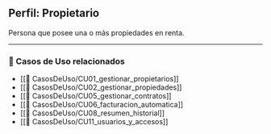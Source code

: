 ## Perfil: Propietario

Persona que posee una o más propiedades en renta.

---

### 🔁 Casos de Uso relacionados
- [[📄 CasosDeUso/CU01_gestionar_propietarios]]
- [[📄 CasosDeUso/CU02_gestionar_propiedades]]
- [[📄 CasosDeUso/CU05_gestionar_contratos]]
- [[📄 CasosDeUso/CU06_facturacion_automatica]]
- [[📄 CasosDeUso/CU08_resumen_historial]]
- [[📄 CasosDeUso/CU11_usuarios_y_accesos]]